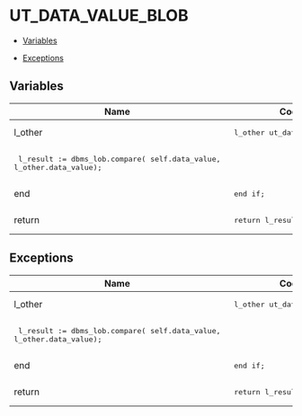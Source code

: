 # UT_DATA_VALUE_BLOB




- [Variables](#variables)

- [Exceptions](#exceptions)




## Variables<a name="variables"></a>

Name | Code | Description
--- | --- | ---
l_other | <pre>  l_other  ut_data_value_blob;</pre> | 
 | <pre>    l_result := dbms_lob.compare( self.data_value, l_other.data_value);</pre> | 
end | <pre>  end if;</pre> | 
return | <pre>  return l_result;</pre> | 



## Exceptions<a name="exceptions"></a>

Name | Code | Description
--- | --- | ---
l_other | <pre>  l_other  ut_data_value_blob;</pre> | 
 | <pre>    l_result := dbms_lob.compare( self.data_value, l_other.data_value);</pre> | 
end | <pre>  end if;</pre> | 
return | <pre>  return l_result;</pre> | 




 
